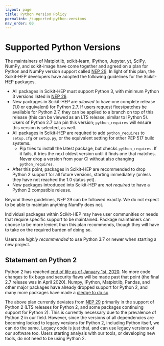 ```yaml
---
layout: page
title: Python Version Policy
permalink: /supported-python-versions
nav_order: 60
---
```


Supported Python Versions
=========================

The maintainers of Matplotlib, scikit-learn, IPython, Jupyter, yt, SciPy, NumPy, and scikit-image have come together and agreed on a plan for Python and NumPy version support called [NEP 29][]. In light of this plan, the Scikit-HEP developers have adopted the following guidelines for the Scikit-HEP packages.


* All packages in Scikit-HEP must support Python 3, with minimum Python 3 versions listed in [NEP 29][].
* New packages in Scikit-HEP are *allowed* to have one complete release (1.0 or equivalent) for Python 2.7. If users request fixes/patches be available for Python 2.7, they can be applied to a branch on top of this release (this can be viewed as an LTS release, similar to IPython 5). Users of Python 2.7 can pin this version; `python_requires` will ensure this version is selected, as well.
* All packages in Scikit-HEP are required to add `python_requires` to `setup.cfg` or `setup.py`, or the equivalent setting for other PEP 517 build systems.
    - Pip tries to install the latest package, but checks `python_requires`. If it fails, it tries the next oldest version until it finds one that matches. Never drop a version from your CI without also changing `python_requires`.
* After this point, packages in Scikit-HEP are recommended to drop Python 2 support for all future versions, starting immediately (unless they have not reached the 1.0 status yet).
* New packages introduced into Scikit-HEP are *not required* to have a Python 2 compatible release.

Beyond these guidelines, NEP 29 can be followed exactly. We do not expect to be able to maintain anything NumPy does not.

Individual packages within Scikit-HEP may have user communities or needs that require specific support to be maintained. Package maintainers can choose to be more lenient than this plan recommends, though they will have to take on the required burden of doing so.

Users are *highly recommended* to use Python 3.7 or newer when starting a new project.

Statement on Python 2
---------------------

Python 2 has reached [end of life as of January 1st, 2020][py2clock]. No more code changes to fix bugs and security flaws will be made past that point (the final 2.7 release was in April 2020). Numpy, IPython, Matplotlib, Pandas, and other major packages have already dropped support for Python 2, and many more packages have made a [pledge to do so][py3statement].

The above plan currently deviates from [NEP 29][] primarily in the support of Python 2 (LTS releases for Python 2, and some packages continuing support for Python 2).
This is currently necessary due to the prevalence of Python 2 in our field.
However, since the versions of all dependencies are becoming locked to legacy versions for Python 2, including Python itself, we can do the same.
Legacy code is just that, and can use legacy versions of our software too.
Users starting analysis with our tools, or developing new tools, do not need to be using Python 2.


[NEP 29]: https://numpy.org/neps/nep-0029-deprecation_policy.html
[py2clock]: https://pythonclock.org
[py3statement]: https://python3statement.org
